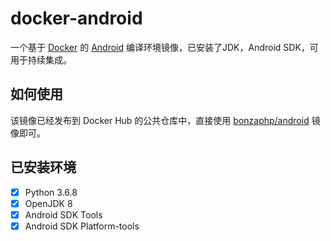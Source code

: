 # docker-android

一个基于 [Docker](https://www.docker.com/) 的 [Android](http://www.android.com/) 编译环境镜像，已安装了JDK，Android SDK，可用于持续集成。


## 如何使用

该镜像已经发布到 Docker Hub 的公共仓库中，直接使用 [bonzaphp/android](https://hub.docker.com/repository/docker/bonzaphp/android) 镜像即可。



## 已安装环境
- [x] Python 3.6.8
- [x] OpenJDK 8
- [x] Android SDK Tools
- [x] Android SDK Platform-tools
